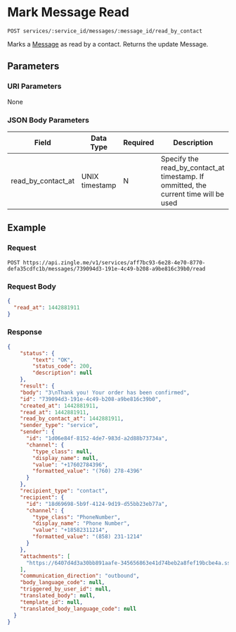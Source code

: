 # Mark Message Read

    POST services/:service_id/messages/:message_id/read_by_contact
    
Marks a [Message] as read by a contact. Returns the update Message.

## Parameters
### URI Parameters
None
### JSON Body Parameters
Field | Data Type | Required | Description
--- | --- | --- | ---
read_by_contact_at | UNIX timestamp| N | Specify the read_by_contact_at timestamp.  If ommitted, the current time will be used

## Example
### Request

    POST https://api.zingle.me/v1/services/aff7bc93-6e28-4e70-8770-defa35cdfc1b/messages/739094d3-191e-4c49-b208-a9be816c39b0/read
### Request Body 
```json
{
  "read_at": 1442881911
}
```
### Response
``` json
{
    "status": {
        "text": "OK",
        "status_code": 200,
        "description": null
    },
    "result": {
    "body": "3\nThank you! Your order has been confirmed",
    "id": "739094d3-191e-4c49-b208-a9be816c39b0",
    "created_at": 1442881911,
    "read_at": 1442881911,
    "read_by_contact_at": 1442881911,
    "sender_type": "service",
    "sender": {
      "id": "1d06e84f-8152-4de7-983d-a2d88b73734a",
      "channel": {
        "type_class": null,
        "display_name": null,
        "value": "+17602784396",
        "formatted_value": "(760) 278-4396"
      }
    },
    "recipient_type": "contact",
    "recipient": {
      "id": "18d69698-5b9f-4124-9d19-d55bb23eb77a",
      "channel": {
        "type_class": "PhoneNumber",
        "display_name": "Phone Number",
        "value": "+18582311214",
        "formatted_value": "(858) 231-1214"
      }
    },
    "attachments": [
      "https://6407d4d3a30bb891aafe-345656863e41d74beb2a8fef19bcbe4a.ssl.cf1.rackcdn.com/attachment_5713.gif"
    ],
    "communication_direction": "outbound",
    "body_language_code": null,
    "triggered_by_user_id": null,
    "translated_body": null,
    "template_id": null,
    "translated_body_language_code": null
  }
}
```
[Message]: README.md
